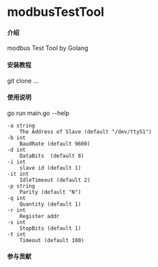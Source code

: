 # modbusTestTool

#### 介绍
modbus Test Tool by Golang

#### 安装教程
git clone ...

#### 使用说明

go run main.go --help

```
-a string
    The Address of Slave (default "/dev/ttyS1")
-b int
    BaudRate (default 9600)
-d int
    DataBits  (default 8)
-i int
    slave id (default 1)
-it int
    IdleTimeout (default 2)
-p string
    Parity (default "N")
-q int
    Quantity (default 1)
-r int
    Register addr
-s int
    StopBits (default 1)
-t int
    Timeout (default 100)
```
#### 参与贡献

